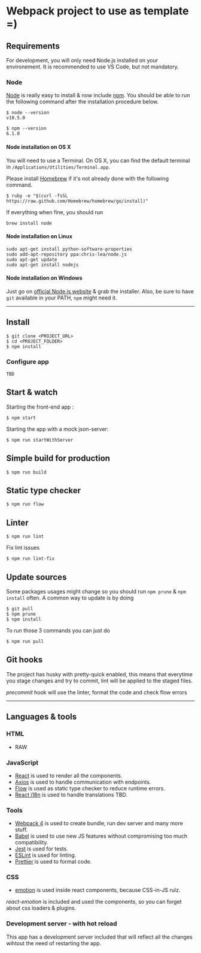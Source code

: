 # Webpack project to use as template =)

## Requirements

For development, you will only need Node.js installed on your environement. It
is recommended to use VS Code, but not mandatory.

### Node

[Node](http://nodejs.org/) is really easy to install & now include
[npm](https://npmjs.org/). You should be able to run the following command after
the installation procedure below.

    $ node --version
    v10.5.0

    $ npm --version
    6.1.0

#### Node installation on OS X

You will need to use a Terminal. On OS X, you can find the default terminal in
`/Applications/Utilities/Terminal.app`.

Please install [Homebrew](http://brew.sh/) if it's not already done with the
following command.

    $ ruby -e "$(curl -fsSL https://raw.github.com/Homebrew/homebrew/go/install)"

If everything when fine, you should run

    brew install node

#### Node installation on Linux

    sudo apt-get install python-software-properties
    sudo add-apt-repository ppa:chris-lea/node.js
    sudo apt-get update
    sudo apt-get install nodejs

#### Node installation on Windows

Just go on [official Node.js website](http://nodejs.org/) & grab the installer.
Also, be sure to have `git` available in your PATH, `npm` might need it.

---

## Install

    $ git clone <PROJECT_URL>
    $ cd <PROJECT_FOLDER>
    $ npm install

### Configure app

    TBD

## Start & watch

Starting the front-end app :

    $ npm start

Starting the app with a mock json-server:

    $ npm run startWithServer

## Simple build for production

    $ npm run build

## Static type checker

    $ npm run flow

## Linter

    $ npm run lint

Fix lint issues

    $ npm run lint-fix

## Update sources

Some packages usages might change so you should run `npm prune` & `npm install`
often. A common way to update is by doing

    $ git pull
    $ npm prune
    $ npm install

To run those 3 commands you can just do

    $ npm run pull

## Git hooks

The project has husky with pretty-quick enabled, this means that everytime you
stage changes and try to commit, lint will be applied to the staged files.

_precommit_ hook will use the linter, format the code and check flow errors

---

## Languages & tools

### HTML

- RAW

### JavaScript

- [React](http://facebook.github.io/react) is used to render all the components.
- [Axios](https://github.com/axios/axios) is used to handle communication with
  endpoints.
- [Flow](https://flow.org/) is used as static type checker to reduce runtime
  errors.
- [React i18n](http://facebook.github.io/react) is used to handle translations
  TBD.

### Tools

- [Webpack 4](https://webpack.js.org/) is used to create bundle, run dev server
  and many more stuff.
- [Babel](http://babeljs.io/) is used to use new JS features without
  compromising too much compatibility.
- [Jest](https://facebook.github.io/jest/) is used for tests.
- [ESLint](https://eslint.org/) is used for linting.
- [Prettier](https://prettier.io/) is used to format code.

### CSS

- [emotion](https://emotion.sh/) is used inside react components, because
  CSS-in-JS rulz.

_react-emotion_ is included and used the components, so you can forget about css
loaders & plugins.

### Development server - with hot reload

This app has a development server included that will reflect all the changes
wihtout the need of restarting the app.
